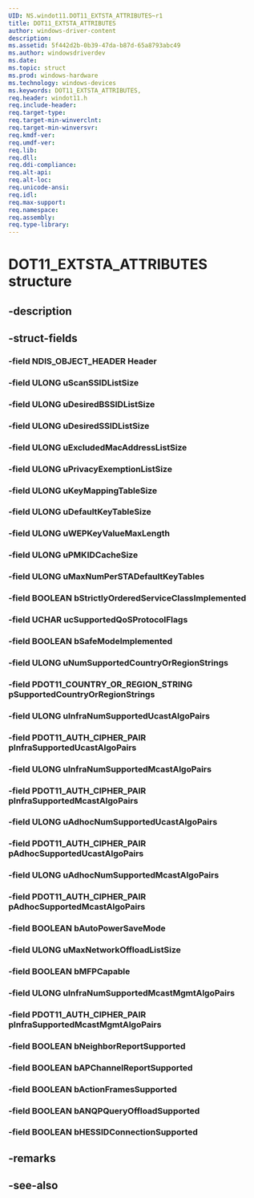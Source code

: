 ```yaml
---
UID: NS.windot11.DOT11_EXTSTA_ATTRIBUTES~r1
title: DOT11_EXTSTA_ATTRIBUTES
author: windows-driver-content
description: 
ms.assetid: 5f442d2b-0b39-47da-b87d-65a8793abc49
ms.author: windowsdriverdev
ms.date: 
ms.topic: struct
ms.prod: windows-hardware
ms.technology: windows-devices
ms.keywords: DOT11_EXTSTA_ATTRIBUTES, 
req.header: windot11.h
req.include-header:
req.target-type:
req.target-min-winverclnt:
req.target-min-winversvr:
req.kmdf-ver:
req.umdf-ver:
req.lib:
req.dll:
req.ddi-compliance:
req.alt-api:
req.alt-loc:
req.unicode-ansi:
req.idl:
req.max-support:
req.namespace:
req.assembly:
req.type-library:
---
```


# DOT11_EXTSTA_ATTRIBUTES structure

## -description



## -struct-fields

### -field NDIS_OBJECT_HEADER Header			
 	
### -field ULONG uScanSSIDListSize			
 	
### -field ULONG uDesiredBSSIDListSize			
 	
### -field ULONG uDesiredSSIDListSize			
 	
### -field ULONG uExcludedMacAddressListSize			
 	
### -field ULONG uPrivacyExemptionListSize			
 	
### -field ULONG uKeyMappingTableSize			
 	
### -field ULONG uDefaultKeyTableSize			
 	
### -field ULONG uWEPKeyValueMaxLength			
 	
### -field ULONG uPMKIDCacheSize			
 	
### -field ULONG uMaxNumPerSTADefaultKeyTables			
 	
### -field BOOLEAN bStrictlyOrderedServiceClassImplemented			
 	
### -field UCHAR ucSupportedQoSProtocolFlags			
 	
### -field BOOLEAN bSafeModeImplemented			
 	
### -field ULONG uNumSupportedCountryOrRegionStrings			
 	
### -field PDOT11_COUNTRY_OR_REGION_STRING pSupportedCountryOrRegionStrings			
 	
### -field ULONG uInfraNumSupportedUcastAlgoPairs			
 	
### -field PDOT11_AUTH_CIPHER_PAIR pInfraSupportedUcastAlgoPairs			
 	
### -field ULONG uInfraNumSupportedMcastAlgoPairs			
 	
### -field PDOT11_AUTH_CIPHER_PAIR pInfraSupportedMcastAlgoPairs			
 	
### -field ULONG uAdhocNumSupportedUcastAlgoPairs			
 	
### -field PDOT11_AUTH_CIPHER_PAIR pAdhocSupportedUcastAlgoPairs			
 	
### -field ULONG uAdhocNumSupportedMcastAlgoPairs			
 	
### -field PDOT11_AUTH_CIPHER_PAIR pAdhocSupportedMcastAlgoPairs			
 	
### -field BOOLEAN bAutoPowerSaveMode			
 	
### -field ULONG uMaxNetworkOffloadListSize			
 	
### -field BOOLEAN bMFPCapable			
 	
### -field ULONG uInfraNumSupportedMcastMgmtAlgoPairs			
 	
### -field PDOT11_AUTH_CIPHER_PAIR pInfraSupportedMcastMgmtAlgoPairs			
 	
### -field BOOLEAN bNeighborReportSupported			
 	
### -field BOOLEAN bAPChannelReportSupported			
 	
### -field BOOLEAN bActionFramesSupported			
 	
### -field BOOLEAN bANQPQueryOffloadSupported			
 	
### -field BOOLEAN bHESSIDConnectionSupported			
 	
## -remarks

## -see-also